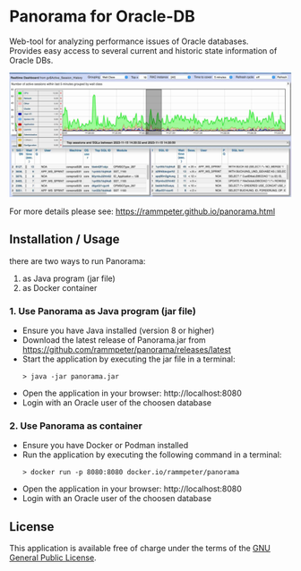 Panorama for Oracle-DB
========

Web-tool for analyzing performance issues of Oracle databases.<br/>
Provides easy access to several current and historic state information of Oracle DBs.<br>

![Dashboard](doc/dashboard.jpg)

For more details please see: https://rammpeter.github.io/panorama.html

## Installation / Usage
there are two ways to run Panorama:
1. as Java program (jar file)
2. as Docker container

### 1. Use Panorama as Java program (jar file)
- Ensure you have Java installed (version 8 or higher)
- Download the latest release of Panorama.jar from https://github.com/rammpeter/panorama/releases/latest
- Start the application by executing the jar file in a terminal:
  ```
  > java -jar panorama.jar
  ```
- Open the application in your browser: http://localhost:8080
- Login with an Oracle user of the choosen database 

### 2. Use Panorama as container
- Ensure you have Docker or Podman installed
- Run the application by executing the following command in a terminal:
  ```
  > docker run -p 8080:8080 docker.io/rammpeter/panorama
  ```
- Open the application in your browser: http://localhost:8080
- Login with an Oracle user of the choosen database

## License
This application is available free of charge under the terms of the [GNU General Public License](http://www.gnu.org/licenses/gpl-3.0).
